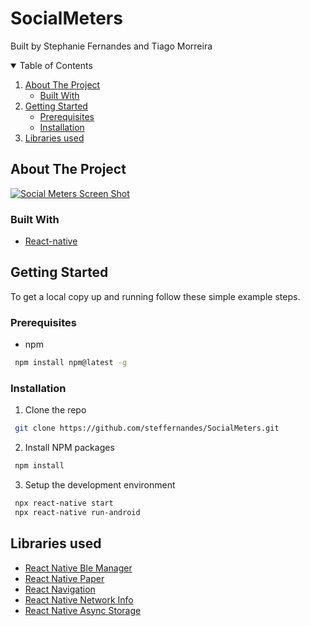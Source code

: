# SocialMeters
Built by Stephanie Fernandes and Tiago Morreira
 
<!-- TABLE OF CONTENTS -->
<details open="open">
  <summary>Table of Contents</summary>
  <ol>
    <li>
      <a href="#about-the-project">About The Project</a>
      <ul>
        <li><a href="#built-with">Built With</a></li>
      </ul>
    </li>
    <li>
      <a href="#getting-started">Getting Started</a>
      <ul>
        <li><a href="#prerequisites">Prerequisites</a></li>
        <li><a href="#installation">Installation</a></li>
      </ul>
    </li> 
    <li><a href="#acknowledgements">Libraries used</a></li>
  </ol>
</details>



<!-- ABOUT THE PROJECT -->
## About The Project

[![Social Meters Screen Shot][product-screenshot]](https://live.staticflickr.com/65535/51141220439_cf3afc74ae_k.jpg)

 

### Built With
 
* [React-native](https://reactnative.dev/) 


<!-- GETTING STARTED -->
## Getting Started

To get a local copy up and running follow these simple example steps.

### Prerequisites
 
* npm
 ```sh
  npm install npm@latest -g
  ```

### Installation

1. Clone the repo
  ```sh
   git clone https://github.com/steffernandes/SocialMeters.git
   ```
2. Install NPM packages
  ```sh
   npm install
   ```
3. Setup the development environment
  ```sh
   npx react-native start
   npx react-native run-android
   ```

 
<!-- Libraries used -->
## Libraries used
* [React Native Ble Manager](https://github.com/innoveit/react-native-ble-manager)
* [React Native Paper](https://callstack.github.io/react-native-paper/)
* [React Navigation](https://reactnavigation.org/)
* [React Native Network Info](https://www.npmjs.com/package/react-native-network-info)
* [React Native Async Storage](https://github.com/react-native-async-storage/async-storage)

 
[product-screenshot]: https://live.staticflickr.com/65535/51141220439_cf3afc74ae_k.jpg
